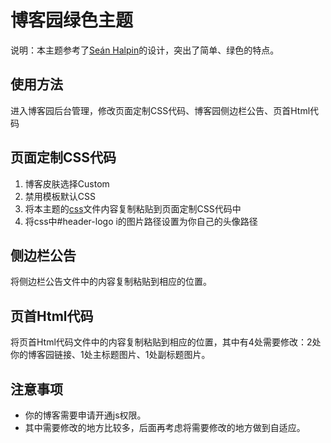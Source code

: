 # 博客园绿色主题

说明：本主题参考了[Seán Halpin](https://dribbble.com/seanehalpin)的设计，突出了简单、绿色的特点。

## 使用方法

进入博客园后台管理，修改页面定制CSS代码、博客园侧边栏公告、页首Html代码

## 页面定制CSS代码

1. 博客皮肤选择Custom
2. 禁用模板默认CSS
3. 将本主题的[css](页面定制css代码/cnblogs.css)文件内容复制粘贴到页面定制CSS代码中
4. 将css中#header-logo i的图片路径设置为你自己的头像路径

## 侧边栏公告

将侧边栏公告文件中的内容复制粘贴到相应的位置。

## 页首Html代码

将页首Html代码文件中的内容复制粘贴到相应的位置，其中有4处需要修改：2处你的博客园链接、1处主标题图片、1处副标题图片。

## 注意事项

- 你的博客需要申请开通js权限。
- 其中需要修改的地方比较多，后面再考虑将需要修改的地方做到自适应。